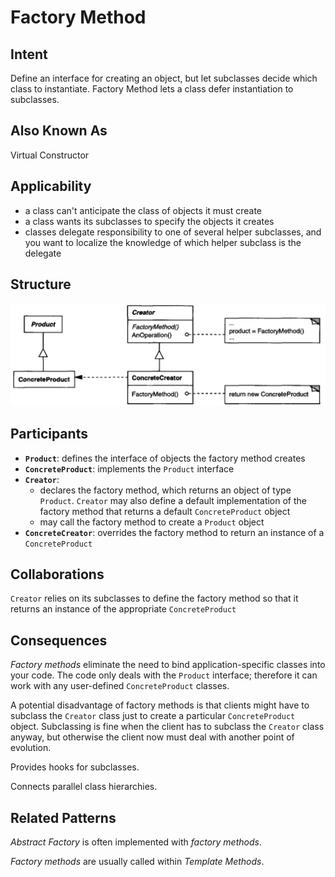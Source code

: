 # Factory Method

## Intent

Define an interface for creating an object, but let subclasses decide which class to instantiate. Factory Method lets a class defer instantiation to subclasses.

## Also Known As

Virtual Constructor

## Applicability

* a class can't anticipate the class of objects it must create
* a class wants its subclasses to specify the objects it creates
* classes delegate responsibility to one of several helper subclasses, and you want to localize the knowledge of which helper subclass is the delegate

## Structure

![Image of the structure for the Factory Method Pattern](./image/factory_method.png "Structure for the Factory Method Pattern")

## Participants

* **`Product`**: defines the interface of objects the factory method creates
* **`ConcreteProduct`**: implements the `Product` interface
* **`Creator`**:
  - declares the factory method, which returns an object of type `Product`. `Creator` may also define a default implementation of the factory method that returns a default `ConcreteProduct` object
  - may call the factory method to create a `Product` object
* **`ConcreteCreator`**: overrides the factory method to return an instance of a `ConcreteProduct`

## Collaborations

`Creator` relies on its subclasses to define the factory method so that it returns an instance of the appropriate `ConcreteProduct`

## Consequences

*Factory methods* eliminate the need to bind application-specific classes into your code. The code only deals with the `Product` interface; therefore it can work with any user-defined `ConcreteProduct` classes.

A potential disadvantage of factory methods is that clients might have to subclass the `Creator` class just to create a particular `ConcreteProduct` object. Subclassing is fine when the client has to subclass the `Creator` class anyway, but otherwise the client now must deal with another point of evolution.

Provides hooks for subclasses.

Connects parallel class hierarchies.

## Related Patterns

*Abstract Factory* is often implemented with *factory methods*.

*Factory methods* are usually called within *Template Methods*.
